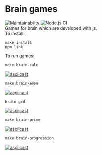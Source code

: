 # Brain games
[![Maintainability](https://api.codeclimate.com/v1/badges/ebcc5026458fffe9baa1/maintainability)](https://codeclimate.com/github/akulahere/frontend-project-lvl1/maintainability)
![Node.js CI](https://github.com/akulahere/frontend-project-lvl1/workflows/Node.js%20CI/badge.svg?branch=master)  
Games for brain which are developed with js.  
To install:  
```
make install  
npm link
```  
To run games:
```
make brain-calc
```  
[![asciicast](https://asciinema.org/a/9O7OwntbkwAE7b9BA0iewRTjl.svg)](https://asciinema.org/a/9O7OwntbkwAE7b9BA0iewRTjl)
```
make brain-even
```
[![asciicast](https://asciinema.org/a/d6OuwMJIMhynWPWSJICWL8Mb1.svg)](https://asciinema.org/a/d6OuwMJIMhynWPWSJICWL8Mb1)
```
brain-gcd
```
[![asciicast](https://asciinema.org/a/h8wxKjWRpTRtm3kW5xLNR2UaH.svg)](https://asciinema.org/a/h8wxKjWRpTRtm3kW5xLNR2UaH)
```
make brain-prime
```
[![asciicast](https://asciinema.org/a/0TBkwqQsAzr6Imj8EiwREjr2I.svg)](https://asciinema.org/a/0TBkwqQsAzr6Imj8EiwREjr2I)
```
make brain-progression
```
[![asciicast](https://asciinema.org/a/NIyZKIAjkZFtyTBqXloY31Hu4.svg)](https://asciinema.org/a/NIyZKIAjkZFtyTBqXloY31Hu4)